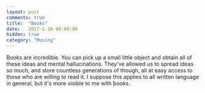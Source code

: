 ```yaml
---
layout: post
comments: true
title:  "Books"
date:   2017-2-16 00:00:00
hidden: true
category: "Musing"
---
```


Books are incredible. You can pick up a small little object and obtain all of these ideas and mental hallucinations. They've allowed us to spread ideas so much, and store countless generations of though, all at easy access to those who are willing to read it. I suppose this applies to all written language in general, but it's more visible to me with books.
